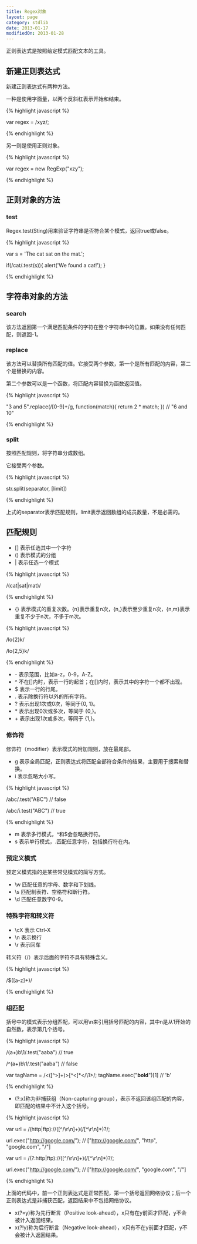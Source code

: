 ```yaml
---
title: Regex对象
layout: page
category: stdlib
date: 2013-01-17
modifiedOn: 2013-01-28
---
```


正则表达式是按照给定模式匹配文本的工具。

## 新建正则表达式

新建正则表达式有两种方法。

一种是使用字面量，以两个反斜杠表示开始和结束。

{% highlight javascript %}

var regex = /xyz/;

{% endhighlight %}

另一则是使用正则对象。

{% highlight javascript %}

var regex = new RegExp("xzy");

{% endhighlight %}

## 正则对象的方法

### test

Regex.test(Sting)用来验证字符串是否符合某个模式，返回true或false。

{% highlight javascript %}

var s = 'The cat sat on the mat.';

if(/cat/.test(s)){
    alert('We found a cat!');
} 

{% endhighlight %}

## 字符串对象的方法

### search

该方法返回第一个满足匹配条件的字符在整个字符串中的位置。如果没有任何匹配，则返回-1。

### replace

该方法可以替换所有匹配的值。它接受两个参数，第一个是所有匹配的内容，第二个是替换的内容。

第二个参数可以是一个函数，将匹配内容替换为函数返回值。

{% highlight javascript %}

"3 and 5".replace(/[0-9]+/g, function(match){
			return 2 * match; })
// "6 and 10"

{% endhighlight %}

### split

按照匹配规则，将字符串分成数组。

它接受两个参数。

{% highlight javascript %}

str.split(separator, [limit])

{% endhighlight %}

上式的separator表示匹配规则，limit表示返回数组的成员数量，不是必需的。

## 匹配规则

- [] 表示任选其中一个字符
- () 表示模式的分组
- | 表示任选一个模式

{% highlight javascript %}

/(cat|sat|mat)/

{% endhighlight %}

- {} 表示模式的重复次数。{n}表示重复n次，{n,}表示至少重复n次，{n,m}表示重复不少于n次，不多于m次。

{% highlight javascript %}

/lo{2}k/

/lo{2,5}k/

{% endhighlight %}

- \- 表示范围，比如a-z，0-9，A-Z。
- ^ 不在[]内时，表示一行的起首；在[]内时，表示其中的字符一个都不出现。
- $ 表示一行的行尾。
- . 表示除换行符以外的所有字符。
- ? 表示出现1次或0次，等同于{0, 1}。
- \* 表示出现0次或多次，等同于 {0,}。
- \+ 表示出现1次或多次，等同于 {1,}。

### 修饰符

修饰符（modifier）表示模式的附加规则，放在最尾部。

- g 表示全局匹配，正则表达式将匹配全部符合条件的结果，主要用于搜索和替换。
- i 表示忽略大小写。

{% highlight javascript %}

 /abc/.test("ABC")
 // false
 
 /abc/i.test("ABC")
 // true

{% endhighlight %}

- m 表示多行模式，^和$会忽略换行符。
- s 表示单行模式，.匹配任意字符，包括换行符在内。

### 预定义模式

预定义模式指的是某些常见模式的简写方式。

- \w 匹配任意的字母、数字和下划线。
- \s 匹配制表符、空格符和断行符。
- \d 匹配任意数字0-9。

### 特殊字符和转义符

- \cX 表示 Ctrl-X
- \n 表示换行
- \r 表示回车

转义符（/）表示后面的字符不具有特殊含义。

{% highlight javascript %}

/\$([a-z]+)/

{% endhighlight %}

### 组匹配

括号中的模式表示分组匹配，可以用\n来引用括号匹配的内容，其中n是从1开始的自然数，表示第几个括号。

{% highlight javascript %}

/(a+)b\1/.test("aaba")
//  true

/^(a+)b\1/.test("aaba")
// false

var tagName = /<([^>]+)>[^<]*<\/\1>/;
tagName.exec("<b>bold</b>")[1]
// 'b'

{% endhighlight %}

- (?:x)称为非捕获组（Non-capturing group），表示不返回该组匹配的内容，即匹配的结果中不计入这个括号。

{% highlight javascript %}

var url = /(http|ftp):\/\/([^/\r\n]+)(\/[^\r\n]*)?/;

url.exec("http://google.com/");
// ["http://google.com/", "http", "google.com", "/"]

var url = /(?:http|ftp):\/\/([^/\r\n]+)(\/[^\r\n]*)?/;

url.exec("http://google.com/");
// ["http://google.com/", "google.com", "/"]

{% endhighlight %}

上面的代码中，前一个正则表达式是正常匹配，第一个括号返回网络协议；后一个正则表达式是非捕获匹配，返回结果中不包括网络协议。

- x(?=y)称为先行断言（Positive look-ahead），x只有在y前面才匹配，y不会被计入返回结果。
- x(?!y)称为后行断言（Negative look-ahead），x只有不在y前面才匹配，y不会被计入返回结果。
